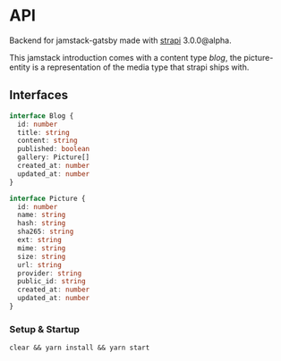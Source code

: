 # API

Backend for jamstack-gatsby made with [strapi](https://strapi.io) 3.0.0@alpha.

This jamstack introduction comes with a content type *blog*, the picture-entity is a representation of the media type that strapi ships with.

## Interfaces

```typescript
interface Blog {
  id: number
  title: string
  content: string
  published: boolean
  gallery: Picture[]
  created_at: number
  updated_at: number
}
```

```typescript
interface Picture {
  id: number
  name: string
  hash: string
  sha265: string
  ext: string
  mime: string
  size: string
  url: string
  provider: string
  public_id: string
  created_at: number
  updated_at: number
}
```

### Setup & Startup

```shell
clear && yarn install && yarn start
```
